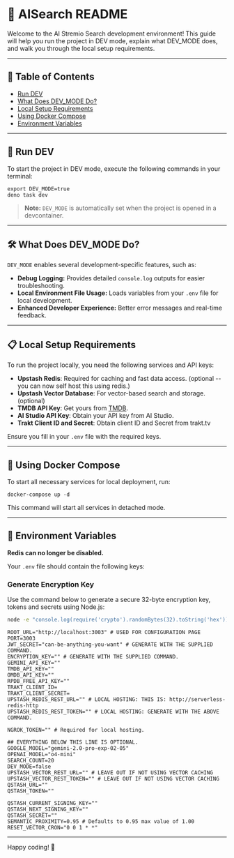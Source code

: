 # 🚀 AISearch README

Welcome to the AI Stremio Search development environment! This guide will help
you run the project in DEV mode, explain what DEV_MODE does, and walk you
through the local setup requirements.

---

## 📖 Table of Contents

- [Run DEV](#run-dev)
- [What Does DEV_MODE Do?](#what-does-dev_mode-do)
- [Local Setup Requirements](#local-setup-requirements)
- [Using Docker Compose](#using-docker-compose)
- [Environment Variables](#environment-variables)

---

## 🔧 Run DEV

To start the project in DEV mode, execute the following commands in your
terminal:

```shell
export DEV_MODE=true
deno task dev
```

> **Note:** `DEV_MODE` is automatically set when the project is opened in a
> devcontainer.

---

## 🛠 What Does DEV_MODE Do?

`DEV_MODE` enables several development-specific features, such as:

- **Debug Logging:** Provides detailed `console.log` outputs for easier
  troubleshooting.
- **Local Environment File Usage:** Loads variables from your `.env` file for
  local development.
- **Enhanced Developer Experience:** Better error messages and real-time
  feedback.

---

## 📋 Local Setup Requirements

To run the project locally, you need the following services and API keys:

- **Upstash Redis**: Required for caching and fast data access. (optional -- you can now self host this using redis.)
- **Upstash Vector Database**: For vector-based search and storage. (optional)
- **TMDB API Key**: Get yours from [TMDB](https://www.themoviedb.org/).
- **AI Studio API Key**: Obtain your API key from AI Studio.
- **Trakt Client ID and Secret**: Obtain client ID and Secret from trakt.tv

Ensure you fill in your `.env` file with the required keys.

---

## 🐳 Using Docker Compose

To start all necessary services for local deployment, run:

```shell
docker-compose up -d
```

This command will start all services in detached mode.

---

## 🌱 Environment Variables

**Redis can no longer be disabled.**

Your `.env` file should contain the following keys:

### Generate Encryption Key

Use the command below to generate a secure 32-byte encryption key, tokens and secrets using Node.js:

```bash
node -e "console.log(require('crypto').randomBytes(32).toString('hex'))"
```

```dotenv
ROOT_URL="http://localhost:3003" # USED FOR CONFIGURATION PAGE
PORT=3003
JWT_SECRET="can-be-anything-you-want" # GENERATE WITH THE SUPPLIED COMMAND.
ENCRYPTION_KEY="" # GENERATE WITH THE SUPPLIED COMMAND.
GEMINI_API_KEY=""
TMDB_API_KEY=""
OMDB_API_KEY=""
RPDB_FREE_API_KEY=""
TRAKT_CLIENT_ID=
TRAKT_CLIENT_SECRET=
UPSTASH_REDIS_REST_URL="" # LOCAL HOSTING: THIS IS: http://serverless-redis-http
UPSTASH_REDIS_REST_TOKEN="" # LOCAL HOSTING: GENERATE WITH THE ABOVE COMMAND.

NGROK_TOKEN="" # Required for local hosting.

## EVERYTHING BELOW THIS LINE IS OPTIONAL.
GOOGLE_MODEL="gemini-2.0-pro-exp-02-05"
OPENAI_MODEL="o4-mini"
SEARCH_COUNT=20
DEV_MODE=false 
UPSTASH_VECTOR_REST_URL="" # LEAVE OUT IF NOT USING VECTOR CACHING
UPSTASH_VECTOR_REST_TOKEN="" # LEAVE OUT IF NOT USING VECTOR CACHING
QSTASH_URL=""
QSTASH_TOKEN=""

QSTASH_CURRENT_SIGNING_KEY=""
QSTASH_NEXT_SIGNING_KEY=""
QSTASH_SECRET=""
SEMANTIC_PROXIMITY=0.95 # Defaults to 0.95 max value of 1.00
RESET_VECTOR_CRON="0 0 1 * *"
```

---

Happy coding! 🎉
